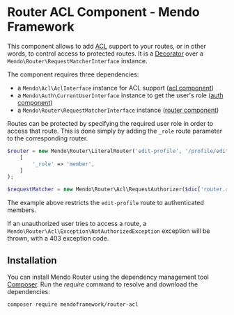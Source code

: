 # Router ACL Component - Mendo Framework

This component allows to add [ACL](https://github.com/mendoframework/acl) support to your routes, or in other words, to control access to protected routes. It is a [Decorator](https://en.wikipedia.org/wiki/Decorator_pattern) over a `Mendo\Router\RequestMatcherInterface` instance.

The component requires three dependencies:

* a `Mendo\Acl\AclInterface` instance for ACL support ([acl component](https://github.com/mendoframework/acl))
* a `Mendo\Auth\CurrentUserInterface` instance to get the user's role ([auth component](https://github.com/mendoframework/auth))
* a `Mendo\Router\RequestMatcherInterface` instance ([router component](https://github.com/mendoframework/router))

Routes can be protected by specifying the required user role in order to access that route. This is done simply by adding the ```_role``` route parameter to the corresponding router.

```php
$router = new Mendo\Router\LiteralRouter('edit-profile', '/profile/edit',
    [
        '_role' => 'member',
    ]
);
```

```php
$requestMatcher = new Mendo\Router\Acl\RequestAuthorizer($dic['router.requestMatcher'], $dic['acl'], $dic['auth']);
```

The example above restricts the ```edit-profile``` route to authenticated members.

If an unauthorized user tries to access a route, a ```Mendo\Router\Acl\Exception\NotAuthorizedException``` exception will be thrown, with a 403 exception code.

## Installation

You can install Mendo Router using the dependency management tool [Composer](https://getcomposer.org/).
Run the *require* command to resolve and download the dependencies:

```
composer require mendoframework/router-acl
```